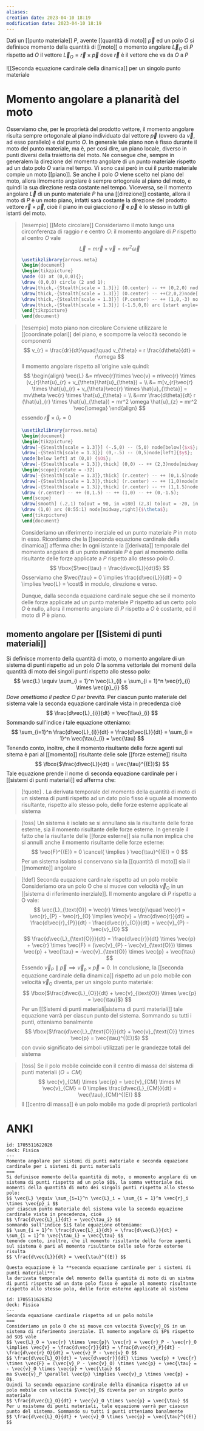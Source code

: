 ```yaml
---
aliases: 
creation date: 2023-04-10 18:19
modification date: 2023-04-10 18:19
---
```


Dati un [[punto materiale]] $P$, avente [[quantità di moto]] $\vec{p}$ ed un polo $O$ si definisce momento della quantità di [[moto]] o momento angolare $\vec{L}_{O}$ di $P$ rispetto ad $O$ il vettore
$\vec{L}_{O} = \vec{r} \times \vec{p}$ 
dove $\vec{r}$ è il vettore che va da $O$ a $P$


![[Seconda equazione cardinale della dinamica]] per un singolo punto materiale



# Momento angolare a planarità del moto
Osserviamo che, per le proprietà del prodotto vettore, il momento angolare risulta sempre ortogonale al piano individuato dal vettore $\vec{p}$ (ovvero da $\vec{v}$, ad esso parallelo) e dal punto $O$. In generale tale piano non è fisso durante il moto del punto materiale, ma è, per così dire, un piano locale, diverso in punti diversi della traiettoria del moto. Ne consegue che, sempre in generalem la direzione del momento angolare di un punto materiale rispetto ad un dato polo $O$ varia nel tempo.
Vi sono casi però in cui il punto materiale compie un moto [[piano]]. Se anche il polo $O$ viene scelto nel piano del moto, allora ilmomento angolare è sempre ortogonale al piano del moto, e quindi la sua direzione resta costante nel tempo.
Viceversa, se il momento angolare $\vec{L}$ di un punto materiale $P$ ha una [[direzione]] costante, allora il moto di $P$ è un moto piano, infatti sarà costante la direzione del prodotto vettore $\vec{r} \times \vec{p}$, cioè il piano in cui giacciono $\vec{r}$ e $\vec{p}$ è lo stesso in tutti gli istanti del moto.


>[!esempio] [[Moto circolare]]
>Consideriamo il moto lungo una circonferenza di raggio $r$ e centro $O$: il momento angolare di $P$ rispetto al centro $O$ vale
>$$ \vec{L} = m\vec{r} \times \vec{v}= mr^2\vec{\omega}$$
>
> ```tikz
> \usetikzlibrary{arrows.meta}
>\begin{document}
>\begin{tikzpicture}
>\node (O) at (0,0,0){};
>\draw (0,0,0) circle (2 and 1);
>\draw[thick,-{Stealth[scale = 1.3]}] (O.center) -- ++ (0,2,0) node[below right]{$\vec{\omega}$};
>\draw[thick,-{Stealth[scale = 1.3]}] (O.center) -- ++(2,0,2)node[midway, above]{$\vec{r}$}node(P){};
>\draw[thick,-{Stealth[scale = 1.3]}] (P.center) -- ++ (1,0,-3) node[above left]{$\vec{p}$};
>\draw[thick,-{Stealth[scale = 1.3]}] (-1.5,0,0) arc [start angle=180, end angle = 270, x radius = 1.5, y radius = 0.75];
>\end{tikzpicture}
>\end{document}
>```

>[!esempio] moto piano non circolare
>Conviene utilizzare le [[coordinate polari]] del piano, e scomporre la velocità secondo le componenti
>$$ v_{r} = \frac{dr}{dt}\quad;\quad v_{\theta} = r \frac{d\theta}{dt} = r\omega   $$
>Il momento angolare rispetto all'origine vale quindi:
>$$ \begin{align}
>\vec{L} &= m\vec{r}\times \vec{v} = m\vec{r} \times (v_{r}\hat{u}_{r} + v_{\theta}\hat{u}_{\theta}) = \\
> &= m[v_{r}\vec{r} \times \hat{u}_{r} + v_{\theta}\vec{r} \times \hat{u}_{\theta}] = mv\theta \vec{r} \times \hat{u}_{\theta} = \\
> &=mr \frac{d\theta}{dt} r (\hat{u}_{r} \times \hat{u}_{\theta}) = mr^2 \omega \hat{u}_{z} = mr^2 \vec{\omega}
>\end{align} $$
>essendo $\vec{r} \times \hat{u}_{r} = 0$
> ```tikz
> \usetikzlibrary{arrows.meta}
>\begin{document}
>\begin{tikzpicture}
>\draw[-{Stealth[scale = 1.3]}] (-.5,0) -- (5,0) node[below]{$x$};
>\draw[-{Stealth[scale = 1.3]}] (0,-.5) -- (0,5)node[left]{$y$};
>\node[below left] at (0,0) {$O$};
>\draw[-{Stealth[scale = 1.3]},thick] (0,0) -- ++ (2,3)node[midway,above]{$\vec{r}$} node(r){};
>\begin{scope}[rotate = -32]
>\draw[-{Stealth[scale = 1.3]},thick] (r.center) -- ++ (0,1.5)node[midway,left]{$\vec{v}_{r}$};
>\draw[-{Stealth[scale = 1.3]},thick] (r.center) -- ++ (1,0)node[midway,below]{$\vec{v}_{\theta}$};
>\draw[-{Stealth[scale = 1.3]},thick] (r.center) -- ++ (1,1.5)node[above]{$\vec{v}$};
>\draw (r.center) -- ++ (0,1.5) -- ++ (1,0) -- ++ (0,-1.5);
>\end{scope} 
>\draw[smooth] (.2,1) to[out = 90, in =180] (2,3) to[out = -20, in = 200] (4,3) to[out = 20, in = 270] (4.5,4);
>\draw (1,0) arc (0:55:1) node[midway,right]{$\theta$};
>\end{tikzpicture}
>\end{document}
>```
>Consideriamo un riferimento inerziale ed un punto materiale $P$ in moto in esso. Ricordiamo che la [[seconda equazione cardinale della dinamica]] afferma che:
>In ogni istante la [[derivata]] temporale del momento angolare di un punto materiale $P$ è pari al momento della risultante delle forze applicate a $P$ rispetto allo stesso polo $O$.
>$$ \fbox{$\vec{\tau} = \frac{d\vec{L}}{dt}$} $$
>Osserviamo che $\vec{\tau} = 0 \implies \frac{d\vec{L}}{dt} = 0 \implies \vec{L} = \cost$ in modulo, direzione e verso.
>
>Dunque, dalla seconda equazione cardinale segue che se il momento delle forze applicate ad un punto materiale $P$ rispetto ad un certo polo $O$ è nullo, allora il momento angolare di $P$ rispetto a $O$ è costante, ed il moto di $P$ è piano.

## momento angolare per [[Sistemi di punti materiali]]
Si definisce momento della quantità di moto, o momento angolare di un sistema di punti rispetto ad un polo $O$ la somma vettoriale dei momenti della quantità di moto dei singoli punti rispetto allo stesso polo:
$$ \vec{L} \equiv \sum_{i = 1}^n \vec{L}_{i} = \sum_{i = 1}^n \vec{r}_{i} \times \vec{p}_{i} $$
*Dove omettiamo il pedice $\text{O}$ per brevità.*
Per ciascun punto materiale del sistema vale la seconda equazione cardinale vista in precedenza cioè
$$ \frac{d\vec{L}_{i}}{dt} = \vec{\tau}_{i}  $$
Sommando sull'indice $i$ tale equazione otteniamo:
$$ \sum_{i=1}^n \frac{d\vec{L}_{i}}{dt} = \frac{d\vec{L}}{dt} = \sum_{i = 1}^n \vec{\tau}_{i} = \vec{\tau}   $$
Tenendo conto, inoltre, che il momento risultante delle forze agenti sul sitema è pari al [[momento]] risultante delle sole [[forze esterne]] risulta
$$ \fbox{$\frac{d\vec{L}}{dt} = \vec{\tau}^{(E)}$} $$
Tale equazione prende il nome di seconda equazione cardinale per i [[sistemi di punti materiali]] ed afferma che:

>[!quote] .
>La derivata temporale del momento della quantità di moto di un sistema di punti rispetto ad un dato polo fisso è uguale al momento risultante, rispetto allo stesso polo, delle forze esterne applicate al sistema


>[!oss]
>Un sistema è isolato se si annullano sia la risultante delle forze esterne, sia il momento risultante delle forze esterne. In generale il fatto che la risultante delle [[forze esterne]] sia nulla non implica che si annulli anche il momento risultante delle forze esterne:
>$$ \vec{F}^{(E)} = 0 \cancel{ \implies } \vec{\tau}^{(E)} = 0 $$
>Per un sistema isolato si conservano sia la [[quantità di moto]] sia il [[momento]] angolare

>[!def] Seconda euqazione cardinale rispetto ad un polo mobile
>Consideriamo ora un polo $\text{O}$ che si muove con velocità $\vec{v}_{\text{O}}$ in un [[sistema di riferimento inerziale]].
>Il momento angolare di $P$ rispetto a $\text{O}$ vale:
>$$ \vec{L}_{\text{O}} = \vec{r} \times \vec{p}\quad \vec{r} = \vec{r}_{P} - \vec{r}_{O} \implies \vec{v} = \frac{d\vec{r}}{dt} = \frac{d\vec{r}_{P}}{dt} - \frac{d\vec{r}_{O}}{dt} = \vec{v}_{P} - \vec{v}_{O}   $$
>$$ \frac{d\vec{L}_{\text{O}}}{dt} = \frac{d\vec{r}}{dt} \times \vec{p} + \vec{r} \times \vec{F} = (\vec{v}_{P} - \vec{v}_{\text{O}}) \times \vec{p} + \vec{\tau} = -\vec{v}_{\text{O}} \times \vec{p} + \vec{\tau}  $$
>Essendo $\vec{v}_{P} \parallel \vec{p} \implies \vec{v}_{p} \times \vec{p} = 0$.
>In conclusione, la [[seconda equazione cardinale della dinamica]] rispetto ad un polo mobile con velocità $\vec{v}_{\text{O}}$ diventa, per un singolo punto materiale:
>$$ \fbox{$\frac{d\vec{L}_{O}}{dt} + \vec{v}_{\text{O}} \times \vec{p} = \vec{\tau}$} $$
>Per un [[Sistemi di punti materiali|sistema di punti materiali]] tale equazione varrà per ciascun punto del sistema. Sommando su tutti i punti, otteniamo banalmente
>$$ \fbox{$\frac{d\vec{L}_{\text{O}}}{dt} + \vec{v}_{\text{O}} \times \vec{p} = \vec{\tau}^{(E)}$} $$
>con ovvio significato dei simboli utilizzati per le grandezze totali del sistema


>[!oss]
>Se il polo mobile coincide con il centro di massa del sistema di punti materiali $(O = CM)$
>$$ \vec{v}_{CM} \times \vec{p} = \vec{v}_{CM} \times M \vec{v}_{CM} = 0 \implies \frac{d\vec{L}_{CM}}{dt} = \vec{\tau}_{CM}^{(E)}  $$
>Il [[centro di massa]] è un polo mobile ma gode di proprietà particolari

# ANKI

```anki
id: 1705511622026
deck: Fisica
---
Momento angolare per sistemi di punti materiale e seconda equazione cardinale per i sistemi di punti materiali
===
Si definisce momento della quantità di moto, o mmomento angolare di un sistema di punti rispetto ad un polo $O$, la somma vettoriale dei momenti della quantità di moto dei singoli punti rispetto allo stesso polo:
$$ \vec{L} \equiv \sum_{i=1}^n \vec{L}_i = \sum_{i = 1}^n \vec{r}_i \times \vec{p}_i $$
per ciascun punto materiale del sistema vale la seconda equazione cardinale vista in precedenza, cioè
$$ \frac{d\vec{L}_i}{dt} = \vec{\tau_i} $$
sommando sull'indice $i$ tale equazione otteniamo:
$$ \sum_{i = 1}^n \frac{d\vec{L}_i}{dt} = \frac{d\vec{L}}{dt} = \sum_{i = 1}^n \vec{\tau_i} = \vec{\tau} $$
tenendo conto, inoltre, che il momento risultante delle forze agenti sul sistema è pari al momento risultante delle sole forze esterne risulta
$$ \frac{d\vec{L}}{dt} = \vec{\tau}^{(E)} $$

Questa equazione è la **seconda equazione cardinale per i sistemi di punti materiali**:
la derivata temporale del momento della quantità di moto di un sistma di punti rispetto ad un dato polo fisso è uguale al momento risultante rispetto allo stesso polo, delle forze esterne applicate al sistema

```


```anki
id: 1705511626352
deck: Fisica
---
Seconda equazione cardinale rispetto ad un polo mobile
===
Consideriamo un polo O che si muove con velocità $\vec{v}_O$ in un sistema di riferimento inerziale. Il momento angolare di $P$ rispetto ad $O$ vale
$$ \vec{L}_O = \vec{r} \times \vec{p}\ \vec{r} = \vec{r}_P - \vec{r}_O \implies \vec{v} = \frac{d\vec{r}}{dt} = \frac{d\vec{r}_P}{dt} - \frac{d\vec{r}_O}{dt} = \vec{v}_P - \vec{v}_O $$
$$ \frac{d\vec{L}_O}{dt} = \vec{d\vec{r}}{dt} \times \vec{p} + \vec{r} \times \vec{F} = (\vec{v}_P - \vec{v}_O) \times \vec{p} + \vec{\tau} = - \vec{v}_O \times \vec{p} + \vec{\tau} $$
ma $\vec{v}_P \parallel \vec{p} \implies \vec{v}_p \times \vec{p} = 0$.
Quindi la seconda equazione cardinale della dinamica rispetto ad un polo mobile con velocità $\vec{v}_O$ diventa per un singolo punto materiale
$$ \frac{d\vec{L}_O}{dt} + \vec{v}_O \times \vec{p} = \vec{\tau} $$
Per u nsistema di punti materiali, tale equazione varrà per ciascun punto del sistema. Sommando su tutti i punti otteniamo banalmente
$$ \frac{d\vec{L}_O}{dt} + \vec{v}_O \times \vec{p} = \vec{\tau}^{(E)} $$
```
